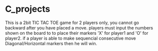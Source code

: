 # C_projects

This is a 2bit TIC TAC TOE game for 2 players only, you cannot go backward after you have placed a move.
players must input the numbers shown on the board to to place their markers 'X' for player1 and 'O' for player2.
if a player is able to make sequencial consecutive move Diagonal/Horizontal markers then he will win.
